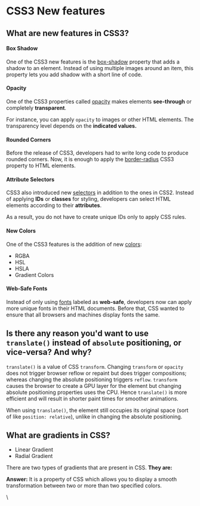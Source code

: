 # CSS3 New features

## What are new features in CSS3?

#### Box Shadow <a href="#box-shadow" id="box-shadow"></a>

One of the CSS3 new features is the [box-shadow](https://www.bitdegree.org/learn/css-box-shadow) property that adds a shadow to an element. Instead of using multiple images around an item, this property lets you add shadow with a short line of code.

#### Opacity <a href="#opacity" id="opacity"></a>

One of the CSS3 properties called [opacity](https://www.bitdegree.org/learn/css-transparency) makes elements **see-through** or completely **transparent**.

For instance, you can apply `opacity` to images or other HTML elements. The transparency level depends on the **indicated values.**

#### Rounded Corners <a href="#rounded-corners" id="rounded-corners"></a>

Before the release of CSS3, developers had to write long code to produce rounded corners. Now, it is enough to apply the [border-radius](https://www.bitdegree.org/learn/css-border-radius) CSS3 property to HTML elements.

#### Attribute Selectors <a href="#attribute-selectors" id="attribute-selectors"></a>

CSS3 also introduced new [selectors](https://www.bitdegree.org/learn/css-syntax) in addition to the ones in CSS2. Instead of applying **IDs** or **classes** for styling, developers can select HTML elements according to their **attributes**.

As a result, you do not have to create unique IDs only to apply CSS rules.

#### New Colors <a href="#new-colors" id="new-colors"></a>

One of the CSS3 features is the addition of new [colors](https://www.bitdegree.org/learn/css-colors):

* RGBA
* HSL
* HSLA
* Gradient Colors

#### Web-Safe Fonts <a href="#more-than-web-safe-fonts" id="more-than-web-safe-fonts"></a>

Instead of only using [fonts](https://www.bitdegree.org/learn/css-font) labeled as **web-safe**, developers now can apply more unique fonts in their HTML documents. Before that, CSS wanted to ensure that all browsers and machines display fonts the same.

## Is there any reason you'd want to use `translate()` instead of `absolute` positioning, or vice-versa? And why?

`translate()` is a value of CSS `transform`. Changing `transform` or `opacity` does not trigger browser reflow or repaint but does trigger compositions; whereas changing the absolute positioning triggers `reflow`. `transform` causes the browser to create a GPU layer for the element but changing absolute positioning properties uses the CPU. Hence `translate()` is more efficient and will result in shorter paint times for smoother animations.

When using `translate()`, the element still occupies its original space (sort of like `position: relative`), unlike in changing the absolute positioning.

## **What are gradients in CSS?**

* Linear Gradient
* Radial Gradient

There are two types of gradients that are present in CSS. **They are:**

**Answer:** It is a property of CSS which allows you to display a smooth transformation between two or more than two specified colors.

\
